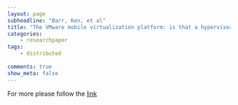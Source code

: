 ```yaml
---
layout: page
subheadline: "Barr, Ken, et al"
title: "The VMware mobile virtualization platform: is that a hypervisor in your pocket?"
categories:
    - researchpaper  
tags:
    - distributed
      
comments: true
show_meta: false
---
```




For more please follow the [link](http://dl.acm.org/citation.cfm?id=1899945)
